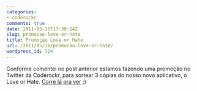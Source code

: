 ```yaml
---
categories:
- coderockr
comments: true
date: 2011-05-16T17:30:14Z
slug: promocao-love-or-hate
title: Promoção Love or Hate
url: /2011/05/16/promocao-love-or-hate/
wordpress_id: 724
---
```


Conforme comentei no post anterior estamos fazendo uma promoção no Twitter da Coderockr, para sortear 3 cópias do nosso novo aplicativo, o Love or Hate. [Corre lá pra ver](http://www.coderockr.com/blog/2011/05/promocao-love-or-hate/) ;)
